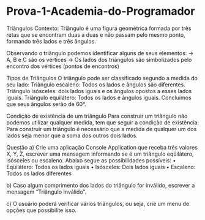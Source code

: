 # Prova-1-Academia-do-Programador

Triângulos
Contexto:
Triângulo é uma figura geométrica formada por três retas que se encontram duas a duas e não
passam pelo mesmo ponto, formando três lados e três ângulos.

 Observando o triângulo podemos identificar alguns de seus elementos:
 -> A, B e C são os vértices
 -> Os lados dos triângulos são simbolizados pelo encontro dos vértices (pontos de encontros)
 
 Tipos de Triângulos
 O triângulo pode ser classificado segundo a medida do seu lado:
 Triângulo escaleno: Todos os lados e ângulos são diferentes.
 Triângulo isósceles: dois lados iguais e os ângulos opostos a esses lados iguais.
 Triângulo equilátero: Todos os lados e ângulos iguais. Concluímos que seus ângulos serão de 60°.
 
 Condição de existência de um triângulo
 Para construir um triângulo não podemos utilizar qualquer medida, tem que seguir a condição de
existência:
 Para construir um triângulo é necessário que a medida de qualquer um dos lados seja menor que a
soma dos outros dois lados.

Questão
a) Crie uma aplicação Console Application que receba três valores X, Y, Z, escrever uma mensagem
informando se é um triângulo eqüilátero, isósceles ou escaleno. Abaixo segue as possibilidades possíveis:
• Eqüilátero: Todos os lados iguais
• Isósceles: Dois lados iguais
• Escaleno: Todos os lados diferentes

b) Caso algum comprimento dos lados do triângulo for inválido, escrever a mensagem “Triângulo
Inválido”.

c) O usuário poderá verificar vários triângulos, ou seja, crie um menu de opções que possibilite isso.
